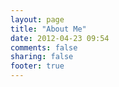 ```yaml
---
layout: page
title: "About Me"
date: 2012-04-23 09:54
comments: false
sharing: false
footer: true
---
```

